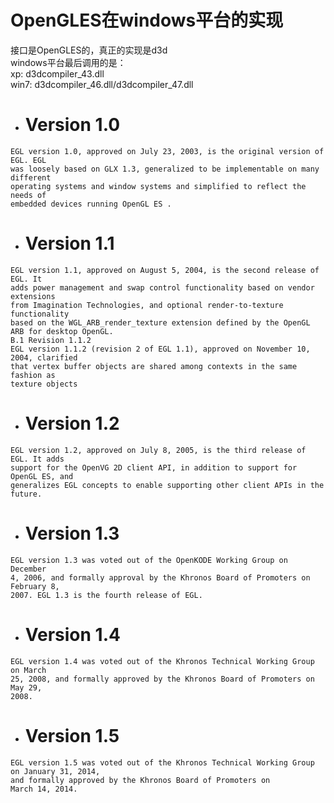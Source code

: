 # OpenGLES在windows平台的实现

接口是OpenGLES的，真正的实现是d3d    
windows平台最后调用的是：    
xp:   d3dcompiler_43.dll    
win7: d3dcompiler_46.dll/d3dcompiler_47.dll

- # Version 1.0
```
EGL version 1.0, approved on July 23, 2003, is the original version of EGL. EGL
was loosely based on GLX 1.3, generalized to be implementable on many different 
operating systems and window systems and simplified to reflect the needs of
embedded devices running OpenGL ES .
```

- # Version 1.1
```
EGL version 1.1, approved on August 5, 2004, is the second release of EGL. It
adds power management and swap control functionality based on vendor extensions 
from Imagination Technologies, and optional render-to-texture functionality
based on the WGL_ARB_render_texture extension defined by the OpenGL
ARB for desktop OpenGL.
B.1 Revision 1.1.2
EGL version 1.1.2 (revision 2 of EGL 1.1), approved on November 10, 2004, clarified 
that vertex buffer objects are shared among contexts in the same fashion as
texture objects
```

- # Version 1.2
```
EGL version 1.2, approved on July 8, 2005, is the third release of EGL. It adds
support for the OpenVG 2D client API, in addition to support for OpenGL ES, and
generalizes EGL concepts to enable supporting other client APIs in the future.
```

- # Version 1.3
```
EGL version 1.3 was voted out of the OpenKODE Working Group on December
4, 2006, and formally approval by the Khronos Board of Promoters on February 8,
2007. EGL 1.3 is the fourth release of EGL.
```

- # Version 1.4
```
EGL version 1.4 was voted out of the Khronos Technical Working Group on March
25, 2008, and formally approved by the Khronos Board of Promoters on May 29,
2008.
```

- # Version 1.5
```
EGL version 1.5 was voted out of the Khronos Technical Working Group on January 31, 2014, 
and formally approved by the Khronos Board of Promoters on
March 14, 2014.
```
